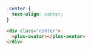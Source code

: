 ```css [style]
.center {
  text-align: center;
}
```

```html [template]
<div class="center">
  <plus-avatar></plus-avatar>
</div>
```
